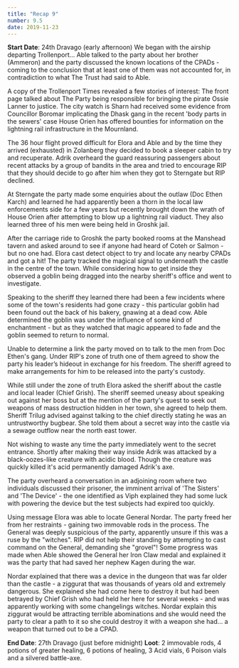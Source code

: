 ```yaml
---
title: "Recap 9"
number: 9.5
date: 2019-11-23
---
```


**Start Date**: 24th Dravago (early afternoon)
We began with the airship departing Trollenport… Able talked to the party about her brother (Ammeron) and the party discussed the known locations of the CPADs - coming to the conclusion that at least one of them was not accounted for, in contradiction to what The Trust had said to Able. 
 
A copy of the Trollenport Times revealed a few stories of interest:
The front page talked about The Party being responsible for bringing the pirate Ossie Lanner to justice.
The city watch is Sharn had received some evidence from Councillor Boromar implicating the Dhask gang in the recent 'body parts in the sewers' case
House Orien has offered bounties for information on the lightning rail infrastructure in the Mournland.
 
The 36 hour flight proved difficult for Elora and Able and by the time they arrived (exhausted) in Zolanberg they decided to book a sleeper cabin to try and recuperate. Adrik overheard the guard reassuring passengers about recent attacks by a group of bandits in the area and tried to encourage RIP that they should decide to go after him when they got to Sterngate but RIP declined.
 
At Sterngate the party made some enquiries about the outlaw (Doc Ethen Karch) and learned he had apparently been a thorn in the local law enforcements side for a few years but recently brought down the wrath of House Orien after attempting to blow up a lightning rail viaduct. They also learned three of his men were being held in Groshk jail.
 
After the carriage ride to Groshk the party booked rooms at the Manshead tavern and asked around to see if anyone had heard of Coteh or Salmon - but no one had. Elora cast detect object to try and locate any nearby CPADs and got a hit! The party tracked the magical signal to underneath the castle in the centre of the town. While considering how to get inside they observed a goblin being dragged into the nearby sheriff's office and went to investigate. 
 
Speaking to the sheriff they learned there had been a few incidents where some of the town's residents had gone crazy - this particular goblin had been found out the back of his bakery, gnawing at a dead cow. Able determined the goblin was under the influence of some kind of enchantment - but as they watched that magic appeared to fade and the goblin seemed to return to normal.
 
Unable to determine a link the party moved on to talk to the men from Doc Ethen's gang. Under RIP's zone of truth one of them agreed to show the party his leader’s hideout in exchange for his freedom. The sheriff agreed to make arrangements for him to be released into the party's custody.
 
While still under the zone of truth Elora asked the sheriff about the castle and local leader (Chief Grish). The sheriff seemed uneasy about speaking out against her boss but at the mention of the party's quest to seek out weapons of mass destruction hidden in her town, she agreed to help them. Sheriff Trilug advised against talking to the chief directly stating he was an untrustworthy bugbear. She told them about a secret way into the castle via a sewage outflow near the north east tower.
 
Not wishing to waste any time the party immediately went to the secret entrance. Shortly after making their way inside Adrik was attacked by a black-oozes-like creature with acidic blood. Though the creature was quickly killed it's acid permanently damaged Adrik's axe. 
 
The party overheard a conversation in an adjoining room where two individuals discussed their prisoner, the imminent arrival of 'The Sisters' and 'The Device' - the one identified as Viph explained they had some luck with powering the device but the test subjects had expired too quickly.
 
Using message Elora was able to locate General Nordar. The party freed her from her restraints - gaining two immovable rods in the process. The General was deeply suspicious of the party, apparently unsure if this was a ruse by the "witches". RIP did not help their standing by attempting to cast command on the General, demanding she "grovel"! Some progress was made when Able showed the General her Iron Claw medal and explained it was the party that had saved her nephew Kagen during the war. 
 
Nordar explained that there was a device in the dungeon that was far older than the castle - a ziggurat that was thousands of years old and extremely dangerous. She explained she had come here to destroy it but had been betrayed by Chief Grish who had held her here for several weeks - and was apparently working with some changelings witches. Nordar explain this ziggurat would be attracting terrible abominations and she would need the party to clear a path to it so she could destroy it with a weapon she had… a weapon that turned out to be a CPAD.
 
**End Date**: 27th Dravago (just before midnight)
**Loot**: 2 immovable rods, 4 potions of greater healing, 6 potions of healing, 3 Acid vials, 6 Poison vials and a silvered battle-axe.